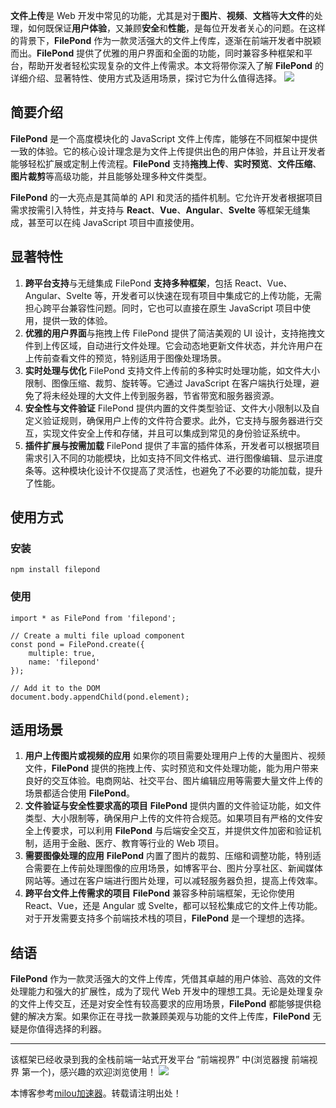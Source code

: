 
**文件上传**是 Web 开发中常见的功能，尤其是对于**图片**、**视频**、**文档**等**大文件**的处理，如何既保证**用户体验**，又兼顾**安全**和**性能**，是每位开发者关心的问题。在这样的背景下，**FilePond** 作为一款灵活强大的文件上传库，逐渐在前端开发者中脱颖而出。**FilePond** 提供了优雅的用户界面和全面的功能，同时兼容多种框架和平台，帮助开发者轻松实现复杂的文件上传需求。本文将带你深入了解 **FilePond** 的详细介绍、显著特性、使用方式及适用场景，探讨它为什么值得选择。
![](https://img2024.cnblogs.com/blog/707176/202410/707176-20241016174107653-239222413.png)


## 简要介绍


**FilePond** 是一个高度模块化的 JavaScript 文件上传库，能够在不同框架中提供一致的体验。它的核心设计理念是为文件上传提供出色的用户体验，并且让开发者能够轻松扩展或定制上传流程。**FilePond** 支持**拖拽上传**、**实时预览**、**文件压缩**、**图片裁剪**等高级功能，并且能够处理多种文件类型。


**FilePond** 的一大亮点是其简单的 API 和灵活的插件机制。它允许开发者根据项目需求按需引入特性，并支持与 **React**、**Vue**、**Angular**、**Svelte** 等框架无缝集成，甚至可以在纯 JavaScript 项目中直接使用。


## 显著特性


1. **跨平台支持**与无缝集成 FilePond **支持多种框架**，包括 React、Vue、Angular、Svelte 等，开发者可以快速在现有项目中集成它的上传功能，无需担心跨平台兼容性问题。同时，它也可以直接在原生 JavaScript 项目中使用，提供一致的体验。
2. **优雅的用户界面**与拖拽上传 FilePond 提供了简洁美观的 UI 设计，支持拖拽文件到上传区域，自动进行文件处理。它会动态地更新文件状态，并允许用户在上传前查看文件的预览，特别适用于图像处理场景。
3. **实时处理与优化** FilePond 支持文件上传前的多种实时处理功能，如文件大小限制、图像压缩、裁剪、旋转等。它通过 JavaScript 在客户端执行处理，避免了将未经处理的大文件上传到服务器，节省带宽和服务器资源。
4. **安全性与文件验证** FilePond 提供内置的文件类型验证、文件大小限制以及自定义验证规则，确保用户上传的文件符合要求。此外，它支持与服务器进行交互，实现文件安全上传和存储，并且可以集成到常见的身份验证系统中。
5. **插件扩展与按需加载** FilePond 提供了丰富的插件体系，开发者可以根据项目需求引入不同的功能模块，比如支持不同文件格式、进行图像编辑、显示进度条等。这种模块化设计不仅提高了灵活性，也避免了不必要的功能加载，提升了性能。


## 使用方式


### 安装



```
npm install filepond

```

### 使用



```
import * as FilePond from 'filepond';

// Create a multi file upload component
const pond = FilePond.create({
    multiple: true,
    name: 'filepond'
});

// Add it to the DOM
document.body.appendChild(pond.element);

```

## 适用场景


1. **用户上传图片或视频的应用**
如果你的项目需要处理用户上传的大量图片、视频文件，**FilePond** 提供的拖拽上传、实时预览和文件处理功能，能为用户带来良好的交互体验。电商网站、社交平台、图片编辑应用等需要大量文件上传的场景都适合使用 **FilePond**。
2. **文件验证与安全性要求高的项目**
**FilePond** 提供内置的文件验证功能，如文件类型、大小限制等，确保用户上传的文件符合规范。如果项目有严格的文件安全上传要求，可以利用 **FilePond** 与后端安全交互，并提供文件加密和验证机制，适用于金融、医疗、教育等行业的 Web 项目。
3. **需要图像处理的应用**
**FilePond** 内置了图片的裁剪、压缩和调整功能，特别适合需要在上传前处理图像的应用场景，如博客平台、图片分享社区、新闻媒体网站等。通过在客户端进行图片处理，可以减轻服务器负担，提高上传效率。
4. **跨平台文件上传需求的项目**
**FilePond** 兼容多种前端框架，无论你使用 React、Vue，还是 Angular 或 Svelte，都可以轻松集成它的文件上传功能。对于开发需要支持多个前端技术栈的项目，**FilePond** 是一个理想的选择。


## 结语


**FilePond** 作为一款灵活强大的文件上传库，凭借其卓越的用户体验、高效的文件处理能力和强大的扩展性，成为了现代 Web 开发中的理想工具。无论是处理复杂的文件上传交互，还是对安全性有较高要求的应用场景，**FilePond** 都能够提供稳健的解决方案。如果你正在寻找一款兼顾美观与功能的文件上传库，**FilePond** 无疑是你值得选择的利器。




---


该框架已经收录到我的全栈前端一站式开发平台 “前端视界” 中(浏览器搜 前端视界 第一个)，感兴趣的欢迎浏览使用！
![](https://img2024.cnblogs.com/blog/707176/202410/707176-20241016174058839-1730350708.png)


 本博客参考[milou加速器](https://jiechuangmoxing.com)。转载请注明出处！

